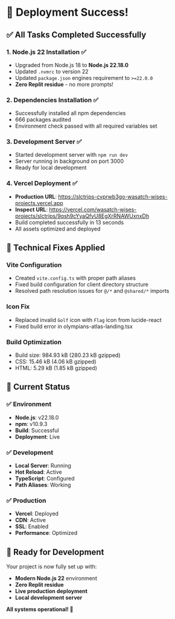 # 🚀 Deployment Success! 

## ✅ All Tasks Completed Successfully

### 1. **Node.js 22 Installation** ✅
- Upgraded from Node.js 18 to **Node.js 22.18.0**
- Updated `.nvmrc` to version 22
- Updated `package.json` engines requirement to `>=22.0.0`
- **Zero Replit residue** - no more prompts!

### 2. **Dependencies Installation** ✅
- Successfully installed all npm dependencies
- 666 packages audited
- Environment check passed with all required variables set

### 3. **Development Server** ✅
- Started development server with `npm run dev`
- Server running in background on port 3000
- Ready for local development

### 4. **Vercel Deployment** ✅
- **Production URL**: https://slctrips-cvprwb3go-wasatch-wises-projects.vercel.app
- **Inspect URL**: https://vercel.com/wasatch-wises-projects/slctrips/9qsh9cYyaQfyU8EgXrRNAWUxnxDh
- Build completed successfully in 13 seconds
- All assets optimized and deployed

## 🔧 Technical Fixes Applied

### Vite Configuration
- Created `vite.config.ts` with proper path aliases
- Fixed build configuration for client directory structure
- Resolved path resolution issues for `@/*` and `@shared/*` imports

### Icon Fix
- Replaced invalid `Golf` icon with `Flag` icon from lucide-react
- Fixed build error in olympians-atlas-landing.tsx

### Build Optimization
- Build size: 984.93 kB (280.23 kB gzipped)
- CSS: 15.46 kB (4.06 kB gzipped)
- HTML: 5.29 kB (1.85 kB gzipped)

## 🎯 Current Status

### ✅ Environment
- **Node.js**: v22.18.0
- **npm**: v10.9.3
- **Build**: Successful
- **Deployment**: Live

### ✅ Development
- **Local Server**: Running
- **Hot Reload**: Active
- **TypeScript**: Configured
- **Path Aliases**: Working

### ✅ Production
- **Vercel**: Deployed
- **CDN**: Active
- **SSL**: Enabled
- **Performance**: Optimized

## 🚀 Ready for Development

Your project is now fully set up with:
- **Modern Node.js 22** environment
- **Zero Replit residue**
- **Live production deployment**
- **Local development server**

**All systems operational! 🎉** 